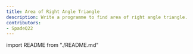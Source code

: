 ```yaml
---
title: Area of Right Angle Triangle
description: Write a programme to find area of right angle triangle.
contributors:
- SpadeQ22
---
```


import README from "./README.md"

<README />
